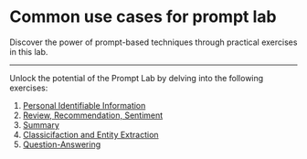 # Common use cases for prompt lab

Discover the power of prompt-based techniques through practical exercises in this lab.

***

Unlock the potential of the Prompt Lab by delving into the following exercises:
1. [Personal Identifiable Information](https://github.ibm.com/Fadly-Hidayat/watsonx-llmops-vn/blob/main/Lab%201%20-%20Prompt%20Engineering%20and%20AI%20Use%20Cases/Lab%201.A%20-%20Prompt%20Engineer/Common%20Use%20Case%20Using%20Prompt%20Engineering/PII.md)
2. [Review, Recommendation, Sentiment](https://github.ibm.com/Fadly-Hidayat/watsonx-llmops-vn/blob/main/Lab%201%20-%20Prompt%20Engineering%20and%20AI%20Use%20Cases/Lab%201.A%20-%20Prompt%20Engineer/Common%20Use%20Case%20Using%20Prompt%20Engineering/Review%2C%20Recommendation%2C%20Sentiment.md)
3. [Summary](https://github.ibm.com/Fadly-Hidayat/watsonx-llmops-vn/blob/main/Lab%201%20-%20Prompt%20Engineering%20and%20AI%20Use%20Cases/Lab%201.A%20-%20Prompt%20Engineer/Common%20Use%20Case%20Using%20Prompt%20Engineering/Summary.md)
4. [Classicifaction and Entity Extraction](https://github.ibm.com/Fadly-Hidayat/watsonx-llmops-vn/blob/main/Lab%201%20-%20Prompt%20Engineering%20and%20AI%20Use%20Cases/Lab%201.A%20-%20Prompt%20Engineer/Common%20Use%20Case%20Using%20Prompt%20Engineering/Classification%20and%20Entity%20Extraction.md)
5. [Question-Answering](https://github.ibm.com/Fadly-Hidayat/watsonx-llmops-vn/blob/main/Lab%201%20-%20Prompt%20Engineering%20and%20AI%20Use%20Cases/Lab%201.A%20-%20Prompt%20Engineer/Common%20Use%20Case%20Using%20Prompt%20Engineering/QnA.md)

